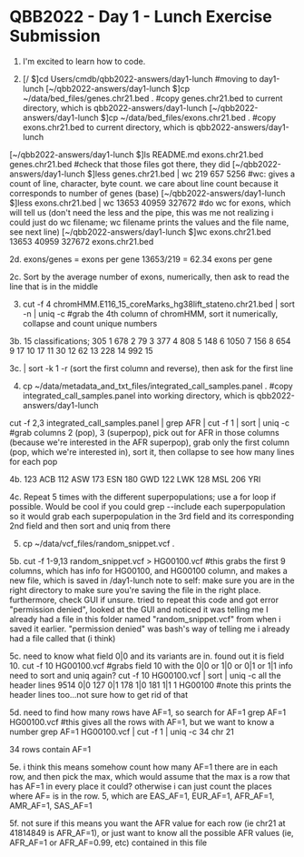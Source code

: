 # QBB2022 - Day 1 - Lunch Exercise Submission
1. I'm excited to learn how to code.

2. [/ $]cd Users/cmdb/qbb2022-answers/day1-lunch
#moving to day1-lunch
[~/qbb2022-answers/day1-lunch $]cp ~/data/bed_files/genes.chr21.bed .
#copy genes.chr21.bed to current directory, which is qbb2022-answers/day1-lunch
[~/qbb2022-answers/day1-lunch $]cp ~/data/bed_files/exons.chr21.bed .
#copy exons.chr21.bed to current directory, which is qbb2022-answers/day1-lunch

[~/qbb2022-answers/day1-lunch $]ls
README.md	exons.chr21.bed	genes.chr21.bed
#check that those files got there, they did
[~/qbb2022-answers/day1-lunch $]less genes.chr21.bed | wc
     219     657    5256
#wc: gives a count of line, character, byte count. we care about line count because it corresponds to number of genes
(base) [~/qbb2022-answers/day1-lunch $]less exons.chr21.bed | wc
   13653   40959  327672
#do wc for exons, which will tell us (don't need the less and the pipe, this was me not realizing i could just do wc filename; wc filename prints the values and the file name, see next line)
[~/qbb2022-answers/day1-lunch $]wc exons.chr21.bed
   13653   40959  327672 exons.chr21.bed
 

2d. exons/genes = exons per gene
13653/219 = 62.34 exons per gene

2c. Sort by the average number of exons, numerically, then ask to read the line that is in the middle

3. cut -f 4 chromHMM.E116_15_coreMarks_hg38lift_stateno.chr21.bed | sort -n | uniq -c
#grab the 4th column of chromHMM, sort it numerically, collapse and count unique numbers

3b. 15 classifications;
 305 1
 678 2
  79 3
 377 4
 808 5
 148 6
1050 7
 156 8
 654 9
  17 10
  17 11
  30 12
  62 13
 228 14
 992 15
 
3c. | sort -k 1 -r (sort the first column and reverse), then ask for the first line

4. cp ~/data/metadata_and_txt_files/integrated_call_samples.panel .
#copy integrated_call_samples.panel into working directory, which is qbb2022-answers/day1-lunch

cut -f 2,3 integrated_call_samples.panel | grep AFR | cut -f 1 | sort | uniq -c
#grab columns 2 (pop), 3 (superpop), pick out for AFR in those columns (because we're interested in the AFR superpop), grab only the first column (pop, which we're interested in), sort it, then collapse to see how many lines for each pop

4b.  123 ACB
 112 ASW
 173 ESN
 180 GWD
 122 LWK
 128 MSL
 206 YRI
 
4c. Repeat 5 times with the different superpopulations; use a for loop if possible. Would be cool if you could grep --include each superpopulation so it would grab each superpopulation in the 3rd field and its corresponding 2nd field and then sort and uniq from there

5. cp ~/data/vcf_files/random_snippet.vcf .

5b. cut -f 1-9,13 random_snippet.vcf > HG00100.vcf
#this grabs the first 9 columns, which has info for HG00100, and HG00100 column, and makes a new file, which is saved in /day1-lunch
note to self: make sure you are in the right directory to make sure you're saving the file in the right place. furthermore, check GUI if unsure. tried to repeat this code and got error "permission denied", looked at the GUI and noticed it was telling me I already had a file in this folder named "random_snippet.vcf" from when i saved it earlier. "permission denied" was bash's way of telling me i already had a file called that (i think)

5c. need to know what field 0|0 and its variants are in. found out it is field 10. 
cut -f 10 HG00100.vcf
#grabs field 10 with the 0|0 or 1|0 or 0|1 or 1|1 info
need to sort and uniq again?
cut -f 10 HG00100.vcf | sort | uniq -c
all the header lines
9514 0|0
 127 0|1
 178 1|0
 181 1|1
   1 HG00100
#note this prints the header lines too...not sure how to get rid of that

5d. need to find how many rows have AF=1, so search for AF=1
grep AF=1 HG00100.vcf
#this gives all the rows with AF=1, but we want to know a number
grep AF=1 HG00100.vcf | cut -f 1 | uniq -c
	34 chr 21

34 rows contain AF=1

5e. i think this means somehow count how many AF=1 there are in each row, and then pick the max, which would assume that the max is a row that has AF=1 in every place it could? otherwise i can just count the places where AF= is in the row.
5, which are EAS_AF=1, EUR_AF=1, AFR_AF=1, AMR_AF=1, SAS_AF=1

5f. not sure if this means you want the AFR value for each row (ie chr21 at 41814849 is AFR_AF=1), or just want to know all the possible AFR values (ie, AFR_AF=1 or AFR_AF=0.99, etc) contained in this file












